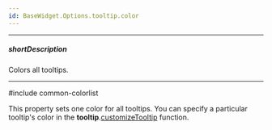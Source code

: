 ```yaml
---
id: BaseWidget.Options.tooltip.color
---
```

---
##### shortDescription
Colors all tooltips.

---
#include common-colorlist

This property sets one color for all tooltips. You can specify a particular tooltip's color in the **tooltip**.[customizeTooltip](/api-reference/10%20UI%20Components/BaseChart/1%20Configuration/tooltip/customizeTooltip.md '{basewidgetpath}/Configuration/tooltip#customizeTooltip') function.